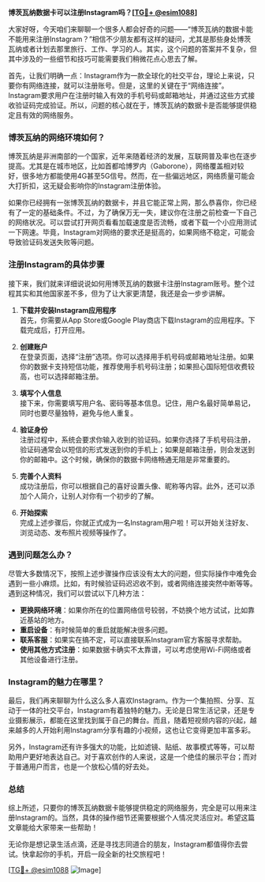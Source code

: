 **博茨瓦纳数据卡可以注册Instagram吗？[[TG💪+ @esim1088](https://t.me/s/esim1088)]**

大家好呀，今天咱们来聊聊一个很多人都会好奇的问题——“博茨瓦纳的数据卡能不能用来注册Instagram？”相信不少朋友都有这样的疑问，尤其是那些身处博茨瓦纳或者计划去那里旅行、工作、学习的人。其实，这个问题的答案并不复杂，但其中涉及的一些细节和技巧可能需要我们稍微花点心思去了解。

首先，让我们明确一点：Instagram作为一款全球化的社交平台，理论上来说，只要你有网络连接，就可以注册账号。但是，这里的关键在于“网络连接”。Instagram要求用户在注册时输入有效的手机号码或邮箱地址，并通过这些方式接收验证码完成验证。所以，问题的核心就在于，博茨瓦纳的数据卡是否能够提供稳定且有效的网络服务。

### 博茨瓦纳的网络环境如何？

博茨瓦纳是非洲南部的一个国家，近年来随着经济的发展，互联网普及率也在逐步提高。尤其是在城市地区，比如首都哈博罗内（Gaborone），网络覆盖相对较好，很多地方都能使用4G甚至5G信号。然而，在一些偏远地区，网络质量可能会大打折扣，这无疑会影响你的Instagram注册体验。

如果你已经拥有一张博茨瓦纳的数据卡，并且它能正常上网，那么恭喜你，你已经有了一定的基础条件。不过，为了确保万无一失，建议你在注册之前检查一下自己的网络状况。可以尝试打开网页看看加载速度是否流畅，或者下载一个小应用测试一下网速。毕竟，Instagram对网络的要求还是挺高的，如果网络不稳定，可能会导致验证码发送失败等问题。

### 注册Instagram的具体步骤

接下来，我们就来详细说说如何用博茨瓦纳的数据卡注册Instagram账号。整个过程其实和其他国家差不多，但为了让大家更清楚，我还是会一步步讲解。

1. **下载并安装Instagram应用程序**  
   首先，你需要从App Store或Google Play商店下载Instagram的应用程序。下载完成后，打开应用。

2. **创建账户**  
   在登录页面，选择“注册”选项。你可以选择用手机号码或邮箱地址注册。如果你的数据卡支持短信功能，推荐使用手机号码注册；如果担心国际短信收费较高，也可以选择邮箱注册。

3. **填写个人信息**  
   接下来，你需要填写用户名、密码等基本信息。记住，用户名最好简单易记，同时也要尽量独特，避免与他人重复。

4. **验证身份**  
   注册过程中，系统会要求你输入收到的验证码。如果你选择了手机号码注册，验证码通常会以短信的形式发送到你的手机上；如果是邮箱注册，则会发送到你的邮箱中。这个时候，确保你的数据卡网络畅通无阻是非常重要的。

5. **完善个人资料**  
   成功注册后，你可以根据自己的喜好设置头像、昵称等内容。此外，还可以添加个人简介，让别人对你有一个初步的了解。

6. **开始探索**  
   完成上述步骤后，你就正式成为一名Instagram用户啦！可以开始关注好友、浏览动态、发布照片视频等操作了。

### 遇到问题怎么办？

尽管大多数情况下，按照上述步骤操作应该没有太大的问题，但实际操作中难免会遇到一些小麻烦。比如，有时候验证码迟迟收不到，或者网络连接突然中断等等。遇到这种情况，我们可以尝试以下几种方法：

- **更换网络环境**：如果你所在的位置网络信号较弱，不妨换个地方试试，比如靠近基站的地方。
- **重启设备**：有时候简单的重启就能解决很多问题。
- **联系客服**：如果实在搞不定，可以直接联系Instagram官方客服寻求帮助。
- **使用其他方式注册**：如果数据卡确实不太靠谱，可以考虑使用Wi-Fi网络或者其他设备进行注册。

### Instagram的魅力在哪里？

最后，我们再来聊聊为什么这么多人喜欢Instagram。作为一个集拍照、分享、互动于一体的社交平台，Instagram有着独特的魅力。无论是日常生活记录，还是专业摄影展示，都能在这里找到属于自己的舞台。而且，随着短视频内容的兴起，越来越多的人开始利用Instagram分享有趣的小视频，这也让它变得更加丰富多彩。

另外，Instagram还有许多强大的功能，比如滤镜、贴纸、故事模式等等，可以帮助用户更好地表达自己。对于喜欢创作的人来说，这是一个绝佳的展示平台；而对于普通用户而言，也是一个放松心情的好去处。

### 总结

综上所述，只要你的博茨瓦纳数据卡能够提供稳定的网络服务，完全是可以用来注册Instagram的。当然，具体的操作细节还需要根据个人情况灵活应对。希望这篇文章能给大家带来一些帮助！

无论你是想记录生活点滴，还是寻找志同道合的朋友，Instagram都值得你去尝试。快拿起你的手机，开启一段全新的社交旅程吧！

[[TG💪+ @esim1088](https://t.me/s/esim1088) ![Image](https://i.postimg.cc/4NQfJmqS/Snipaste-2025-05-13-00-14-12.png)]